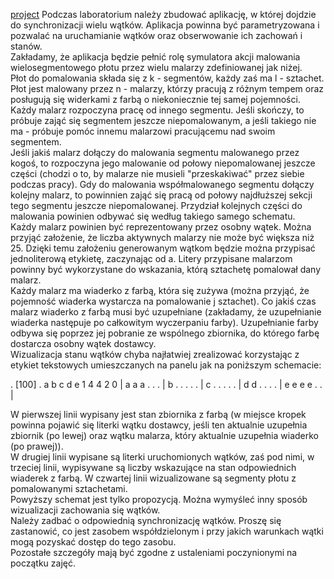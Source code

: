 [project](Notatki/Semestr%203/Języki%20programowania/Labolatoria/Labolatoria%205/Project/project.md)
Podczas laboratorium należy zbudować aplikację, w której dojdzie do synchronizacji wielu wątków. Aplikacja powinna być parametryzowana i pozwalać na uruchamianie wątków oraz obserwowanie ich zachowań i stanów.  
Zakładamy, że aplikacja będzie pełnić rolę symulatora akcji malowania wielosegmentowego płotu przez wielu malarzy zdefiniowanej jak niżej.  
Płot do pomalowania składa się z k - segmentów, każdy zaś ma l - sztachet.  
Płot jest malowany przez n - malarzy, którzy pracują z różnym tempem oraz posługują się widerkami z farbą o niekoniecznie tej samej pojemności.  
Każdy malarz rozpoczyna pracę od innego segmentu. Jeśli skończy, to próbuje zająć się segmentem jeszcze niepomalowanym, a jeśli takiego nie ma - próbuje pomóc innemu malarzowi pracującemu nad swoim segmentem.  
Jeśli jakiś malarz dołączy do malowania segmentu malowanego przez kogoś, to rozpoczyna jego malowanie od połowy niepomalowanej jeszcze części (chodzi o to, by malarze nie musieli "przeskakiwać" przez siebie podczas pracy). Gdy do malowania współmalowanego segmentu dołączy kolejny malarz, to powinnien zająć się pracą od połowy najdłuższej sekcji tego segmentu jeszcze niepomalowanej. Przydział kolejnych części do malowania powinien odbywać się według takiego samego schematu.  
Każdy malarz powinien być reprezentowany przez osobny wątek. Można przyjąć założenie, że liczba aktywnych malarzy nie może być większa niż 25. Dzięki temu założeniu generowanym wątkom będzie można przypisać jednoliterową etykietę, zaczynając od a. Litery przypisane malarzom powinny być wykorzystane do wskazania, którą sztachetę pomalował dany malarz.  
Każdy malarz ma wiaderko z farbą, która się zużywa (można przyjąć, że pojemność wiaderka wystarcza na pomalowanie j sztachet). Co jakiś czas malarz wiaderko z farbą musi być uzupełniane (zakładamy, że uzupełnianie wiaderka następuje po całkowitym wyczerpaniu farby). Uzupełnianie farby odbywa się poprzez jej pobranie ze wspólnego zbiornika, do którego farbę dostarcza osobny wątek dostawcy.  
Wizualizacja stanu wątków chyba najłatwiej zrealizować korzystając z etykiet tekstowych umieszczanych na panelu jak na poniższym schemacie:

. \[100\] .
a  b  c  d  e
1  4  4  2  0
| a a a . . . | b . . . . . | c . . . . . | d d . . . . | e e e e . . | 

W pierwszej linii wypisany jest stan zbiornika z farbą (w miejsce kropek powinna pojawić się literki wątku dostawcy, jeśli ten aktualnie uzupełnia zbiornik (po lewej) oraz wątku malarza, który aktualnie uzupełnia wiaderko (po prawej)).  
W drugiej linii wypisane są literki uruchomionych wątków, zaś pod nimi, w trzeciej linii, wypisywane są liczby wskazujące na stan odpowiednich wiaderek z farbą. W czwartej linii wizualizowane są segmenty płotu z pomalowanymi sztachetami.  
Powyższy schemat jest tylko propozycją. Można wymyśleć inny sposób wizualizacji zachowania się wątków.  
Należy zadbać o odpowiednią synchronizację wątków. Proszę się zastanowić, co jest zasobem współdzielonym i przy jakich warunkach wątki mogą pozyskać dostęp do tego zasobu.  
Pozostałe szczegóły mają być zgodne z ustaleniami poczynionymi na początku zajęć.